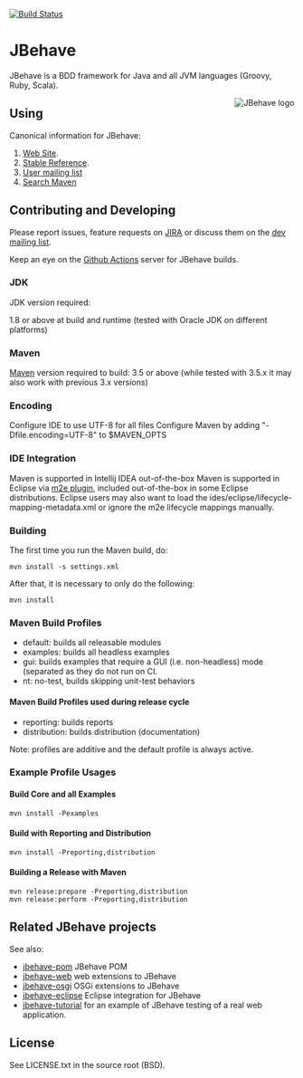 [![Build Status](https://github.com/jbehave/jbehave-core/workflows/JBehave%20CI/badge.svg)](https://github.com/jbehave/jbehave-core/actions?query=workflow%3A%22JBehave+CI%22)


# JBehave

JBehave is a BDD framework for Java and all JVM languages (Groovy, Ruby, Scala).

<img src="http://jbehave.org/reference/preview/images/jbehave-logo.png" alt="JBehave logo" align="right" />

## Using

Canonical information for JBehave:

1. [Web Site](http://jbehave.org).
2. [Stable Reference](http://jbehave.org/reference/stable/).
3. [User mailing list](http://jbehave.org/mailing-lists.html)
4. [Search Maven](http://search.maven.org/#search|ga|1|jbehave)

## Contributing and Developing

Please report issues, feature requests on [JIRA](http://jbehave.org/issue-tracking.html) or discuss them on the
[dev mailing list](http://jbehave.org/mailing-lists.html).

Keep an eye on the  [Github Actions](https://github.com/jbehave/jbehave-core/actions?query=workflow%3A%22JBehave+CI%22) server for JBehave builds.

### JDK

JDK version required: 

1.8 or above at build and runtime (tested with Oracle JDK on different platforms)

### Maven 

[Maven](http://maven.apache.org) version required to build: 3.5 or above 
(while tested with 3.5.x it may also work with previous 3.x versions)

### Encoding

Configure IDE to use UTF-8 for all files
Configure Maven by adding "-Dfile.encoding=UTF-8" to $MAVEN_OPTS

### IDE Integration

Maven is supported in Intellij IDEA out-of-the-box
Maven is supported in Eclipse via [m2e plugin](http://eclipse.org/m2e), included out-of-the-box in some Eclipse distributions.
Eclipse users may also want to load the ides/eclipse/lifecycle-mapping-metadata.xml or ignore the m2e lifecycle mappings manually.

### Building

The first time you run the Maven build, do:

    mvn install -s settings.xml

After that, it is necessary to only do the following:

    mvn install

### Maven Build Profiles

- default: builds all releasable modules
- examples: builds all headless examples
- gui: builds examples that require a GUI (i.e. non-headless) mode (separated as they do not run on CI.
- nt: no-test, builds skipping unit-test behaviors

#### Maven Build Profiles used during release cycle

- reporting: builds reports
- distribution: builds distribution (documentation)

Note:  profiles are additive and the default profile is always active.

### Example Profile Usages

#### Build Core and all Examples

    mvn install -Pexamples

#### Build with Reporting and Distribution

    mvn install -Preporting,distribution

#### Building a Release with Maven

    mvn release:prepare -Preporting,distribution
    mvn release:perform -Preporting,distribution

## Related JBehave projects

See also: 

- [jbehave-pom](https://github.com/jbehave/jbehave-pom) JBehave POM
- [jbehave-web](https://github.com/jbehave/jbehave-web) web extensions to JBehave
- [jbehave-osgi](https://github.com/jbehave/jbehave-osgi) OSGi extensions to JBehave
- [jbehave-eclipse](https://github.com/jbehave/jbehave-eclipse) Eclipse integration for JBehave
- [jbehave-tutorial](https://github.com/jbehave/jbehave-tutorial) for an example of JBehave testing of a real web application.

## License

See LICENSE.txt in the source root (BSD).
